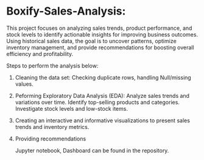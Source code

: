 # Boxify-Sales-Analysis:
This project focuses on analyzing sales trends, product performance, and stock levels to identify actionable insights for improving business outcomes. Using historical sales data, the goal is to uncover patterns, optimize inventory management, and provide recommendations for boosting overall efficiency and profitability.

Steps to perform the analysis below:

1. Cleaning the data set: Checking duplicate rows, handling Null/missing values.
2. Peforming Exploratory Data Analysis (EDA):
Analyze sales trends and variations over time.
Identify top-selling products and categories.
Investigate stock levels and low-stock items.
3. Creating an interactive and informative visualizations to present sales trends and inventory metrics.
4. Providing recommendations

   Jupyter notebook, Dashboard can be found in the repository. 
